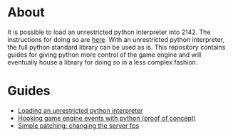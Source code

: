 # About
It is possible to load an unrestricted python interpreter into 2142.  The instructions for doing so are [here](./guides/unrestricted_python.md).  With an unrestricted python interpreter, the full python standard library can be used as is.  This repository contains guides for giving python more control of the game engine and will eventually house a library for doing so in a less complex fashion.

# Guides
* [Loading an unrestricted python interpreter](./guides/unrestricted_python.md)
* [Hooking game engine events with python (proof of concept)](./guides/game_engine_hooks/)
* [Simple patching: changing the server fps](./guides/server_fps.md)


